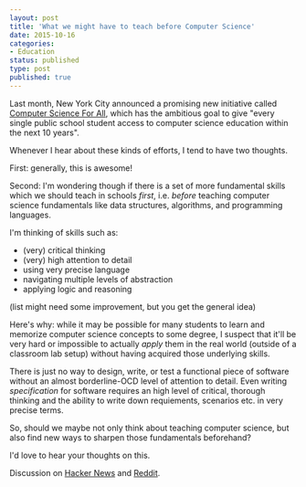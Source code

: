 ```yaml
---
layout: post
title: 'What we might have to teach before Computer Science'
date: 2015-10-16 
categories:
- Education
status: published
type: post
published: true
---
```


Last month, New York City announced a promising new initiative called [Computer Science For All](http://www1.nyc.gov/office-of-the-mayor/education-vision-2015-computer-science.page), which has the ambitious goal to give "every single public school student access to computer science education within the next 10 years". 

Whenever I hear about these kinds of efforts, I tend to have two thoughts.

First: generally, this is awesome!

Second: I'm wondering though if there is a set of more fundamental skills which we should teach in schools *first*, i.e. *before* teaching computer science fundamentals like data structures, algorithms, and programming languages. 

<!-- more -->

I'm thinking of skills such as:

* (very) critical thinking
* (very) high attention to detail
* using very precise language
* navigating multiple levels of abstraction
* applying logic and reasoning

(list might need some improvement, but you get the general idea)

Here's why: while it may be possible for many students to learn and memorize computer science concepts to some degree, I suspect that it'll be very hard or impossible to actually *apply* them in the real world (outside of a classroom lab setup) without having acquired those underlying skills.  

There is just no way to design, write, or test a functional piece of software without an almost borderline-OCD level of attention to detail. Even writing *specification* for software requires an high level of critical, thorough thinking and the ability to write down requiements, scenarios etc. in very precise terms.

So, should we maybe not only think about teaching computer science, but also find new ways to sharpen those fundamentals beforehand?

I'd love to hear your thoughts on this.


Discussion on [Hacker News](https://news.ycombinator.com) and [Reddit](https://www.reddit.com/r/programming).

